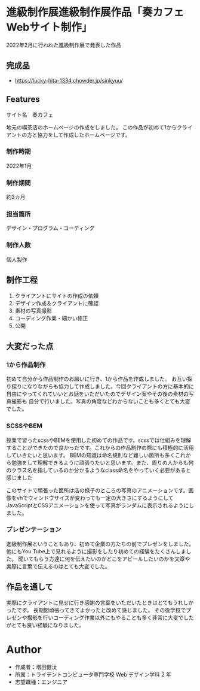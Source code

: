 # 進級制作展進級制作展作品「奏カフェWebサイト制作」

2022年2月に行われた進級制作展で発表した作品


## 完成品

- https://lucky-hita-1334.chowder.jp/sinkyuu/

## Features

サイト名　奏カフェ

地元の喫茶店のホームページの作成をしました。
この作品が初めて1からクライアントの方と協力をして作成したホームページです。


### 制作時期
2022年1月
### 制作期間
約3カ月
### 担当箇所
デザイン・プログラム・コーディング
### 制作人数
個人製作

## 制作工程
1. クライアントにサイトの作成の依頼
2. デザイン作成＆クライアントに確認
3. 素材の写真撮影
4. コーディング作業・細かい修正
5. 公開

## 大変だった点

### 1から作品制作
初めて自分から作品制作のお願いに行き、1から作品を作成しました。 お互い探り探りになりながらも協力して作成しました。今回クライアントの方に基本的に自由にやってくれていいとお話をいただいたのでデザイン案やその後の素材の写真撮影も 自分で行いました。写真の角度などわからないことも多くとても大変でした。

### SCSSやBEM
授業で習ったscssやBEMを使用した初めての作品です。scssでは仕組みを理解することができたので良かったです。これからの作品制作の際にも積極的に活用していきたいと思います。 BEMの知識は命名規則など難しい箇所も多くこれから勉強をして理解できるように頑張りたいと思います。また、周りの人からも何のクラス名を指しているのか分かるようなclass命名をやっていく必要があると感じました

このサイトで頑張った箇所は店の様子のところの写真のアニメーションです。画像をvhでウィンドウサイズが変わっても一定の大きさにするようにして JavaScriptとCSSアニメーションを使って写真がランダムに表示されるようにしました。
### プレゼンテーション
進級制作展ということもあり、初めて企業の方たちの前でプレゼンをしました。他にもYou Tube上で見れるように撮影をしたり初めての経験をたくさんしました。 聞いてもらう方達に何を伝えたいのかどこをアピールしたいのかを文章や実際に言葉で伝えるのはとても大変でした。

## 作品を通して
実際にクライアントに見せに行き感謝の言葉をいただいたときはとてもうれしかったです。 長期間頑張ってきてよかったと改めて感じました。 その後学校でプレゼンや撮影を行いコーディング作業以外にもやることも多く非常に大変でしたがとても良い経験になりました。

# Author

- 作成者：増田健汰
- 所属：トライデントコンピュータ専門学校 Web デザイン学科 2 年
- 志望職種：エンジニア

